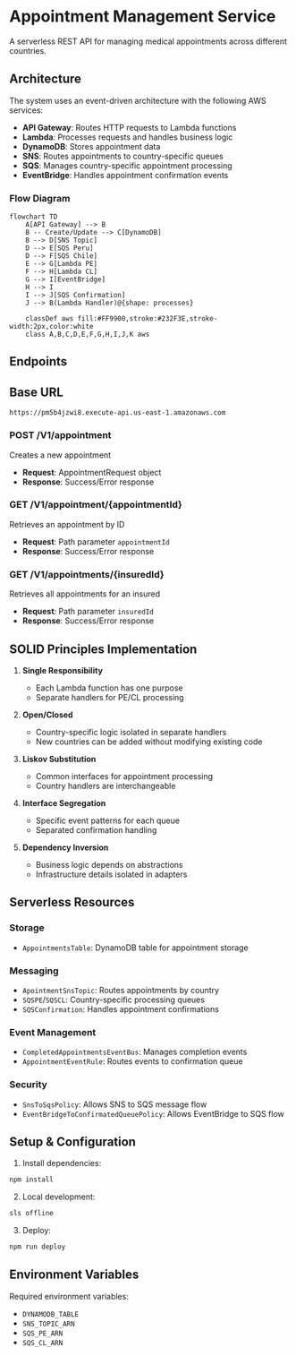 # Appointment Management Service

A serverless REST API for managing medical appointments across different countries.

## Architecture

The system uses an event-driven architecture with the following AWS services:

- **API Gateway**: Routes HTTP requests to Lambda functions
- **Lambda**: Processes requests and handles business logic
- **DynamoDB**: Stores appointment data
- **SNS**: Routes appointments to country-specific queues
- **SQS**: Manages country-specific appointment processing
- **EventBridge**: Handles appointment confirmation events

### Flow Diagram

```mermaid
flowchart TD
    A[API Gateway] --> B
    B -- Create/Update --> C[DynamoDB]
    B --> D[SNS Topic]
    D --> E[SQS Peru]
    D --> F[SQS Chile]
    E --> G[Lambda PE]
    F --> H[Lambda CL]
    G --> I[EventBridge]
    H --> I
    I --> J[SQS Confirmation]
    J --> B(Lambda Handler)@{shape: processes}

    classDef aws fill:#FF9900,stroke:#232F3E,stroke-width:2px,color:white
    class A,B,C,D,E,F,G,H,I,J,K aws
```

## Endpoints

## Base URL
`https://pm5b4jzwi8.execute-api.us-east-1.amazonaws.com`

### POST /V1/appointment
Creates a new appointment
- **Request**: AppointmentRequest object
- **Response**: Success/Error response

### GET /V1/appointment/{appointmentId}
Retrieves an appointment by ID
- **Request**: Path parameter `appointmentId`
- **Response**: Success/Error response

### GET /V1/appointments/{insuredId}
Retrieves all appointments for an insured
- **Request**: Path parameter `insuredId`
- **Response**: Success/Error response

## SOLID Principles Implementation

1. **Single Responsibility**
    - Each Lambda function has one purpose
    - Separate handlers for PE/CL processing

2. **Open/Closed**
    - Country-specific logic isolated in separate handlers
    - New countries can be added without modifying existing code

3. **Liskov Substitution**
    - Common interfaces for appointment processing
    - Country handlers are interchangeable

4. **Interface Segregation**
    - Specific event patterns for each queue
    - Separated confirmation handling

5. **Dependency Inversion**
    - Business logic depends on abstractions
    - Infrastructure details isolated in adapters

## Serverless Resources

### Storage
- `AppointmentsTable`: DynamoDB table for appointment storage

### Messaging
- `ApointmentSnsTopic`: Routes appointments by country
- `SQSPE`/`SQSCL`: Country-specific processing queues
- `SQSConfirmation`: Handles appointment confirmations

### Event Management
- `CompletedAppointmentsEventBus`: Manages completion events
- `AppointmentEventRule`: Routes events to confirmation queue

### Security
- `SnsToSqsPolicy`: Allows SNS to SQS message flow
- `EventBridgeToConfirmatedQueuePolicy`: Allows EventBridge to SQS flow

## Setup & Configuration

1. Install dependencies:
```bash
npm install
```

2. Local development:
```bash
sls offline
```

3. Deploy:
```bash
npm run deploy
```

## Environment Variables

Required environment variables:
- `DYNAMODB_TABLE`
- `SNS_TOPIC_ARN`
- `SQS_PE_ARN`
- `SQS_CL_ARN`
